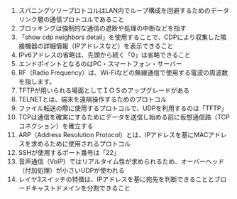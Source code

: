 1. スパニングツリープロトコルはLAN内でループ構成を回避するためのデータリンク層の通信プロトコルであること
2. ブロッキングは強制的な通信の遮断や処理の中断などを指す
3. 「show cdp neighbors detail」を使用することで、CDPにより収集した隣接機器の詳細情報（IPアドレスなど）を表示できること
4. IPv6アドレスの省略は、先頭から続く「0」は省略できること
5. エンドポイントとなるのはPC・スマートフォン・サーバー
6. RF（Radio Frequency）は、Wi-Fiなどの無線通信で使用する電波の周波数を指します。
7. TFTPが用いられる場面としてＩＯＳのアップグレードがある
8. TELNETとは、端末を遠隔操作するためのプロトコル
9. ファイル転送の際に使用するプロトコルで、UDPを利用するのは「TFTP」
10. TCPは通信を確実にするためにデータを送信し始める前に仮想通信路（TCPコネクション）を確立する 
11. ARP（Address Resolution Protocol）とは、IPアドレスを基にMACアドレスを求めるために使用されるプロトコル
12. SSHが使用するポート番号は「22」
13. 音声通信（VoIP）ではリアルタイム性が求められるため、オーバーヘッド（付加処理）が小さいUDPが使われる
14. レイヤ3スイッチの特徴は、IPアドレスを基に宛先を判断できることとブロードキャストドメインを分割できること
